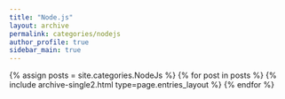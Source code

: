 ```yaml
---
title: "Node.js"
layout: archive
permalink: categories/nodejs
author_profile: true
sidebar_main: true
---
```


{% assign posts = site.categories.NodeJs %}
{% for post in posts %} {% include archive-single2.html type=page.entries_layout %} {% endfor %}
